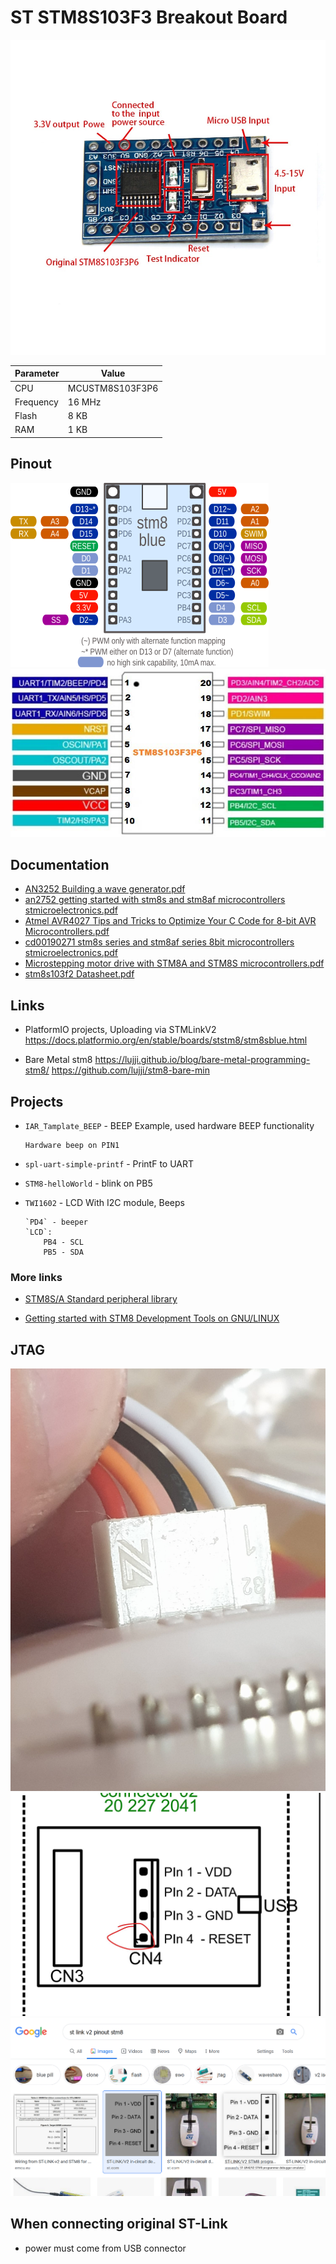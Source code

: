 # ST STM8S103F3 Breakout Board 

![ARM STM8 Development Board STM8S103F3P6](ARM-STM8-Development-Board-Minimum-System-Board-STM8S103F3P6.jpg)


| Parameter | Value  |
| ------------- |-------------|
| CPU | MCUSTM8S103F3P6|
| Frequency | 16 MHz |
| Flash| 8 KB |
| RAM | 1 KB |

## Pinout

![Pinout](pinout.png)
![STM8S103F3P6 Pinout](STM8S103F3P6-Pinout.jpg)

## Documentation
* [AN3252 Building a wave generator.pdf](AN3252-Building-a-wave-generator.pdf)
* [an2752 getting started with stm8s and stm8af microcontrollers stmicroelectronics.pdf](an2752-getting-started-with-stm8s-and-stm8af-microcontrollers--stmicroelectronics.pdf)
* [Atmel AVR4027 Tips and Tricks to Optimize Your C Code for 8-bit AVR Microcontrollers.pdf](Atmel%20AVR4027%20Tips%20and%20Tricks%20to%20Optimize%20Your%20C%20Code%20for%208-bit%20AVR%20Microcontrollers.pdf)
* [cd00190271 stm8s series and stm8af series 8bit microcontrollers stmicroelectronics.pdf](cd00190271-stm8s-series-and-stm8af-series-8-bit-microcontrollers-stmicroelectronics.pdf)
* [Microstepping motor drive with STM8A and STM8S microcontrollers.pdf](Audio%20software%20codec%20for%20STM8/Microstepping%20motor%20drive%20with%20STM8A%20and%20STM8S%20microcontrollers.pdf)
* [stm8s103f2 Datasheet.pdf](stm8s103f2%20Datasheet.pdf)
## Links

* PlatformIO projects, Uploading via STMLinkV2
https://docs.platformio.org/en/stable/boards/ststm8/stm8sblue.html

* Bare Metal stm8 https://lujji.github.io/blog/bare-metal-programming-stm8/
https://github.com/lujji/stm8-bare-min

## Projects

* `IAR_Tamplate_BEEP` - BEEP Example, used hardware BEEP functionality
	```
	Hardware beep on PIN1
	```

* `spl-uart-simple-printf` - PrintF to UART

* `STM8-helloWorld` - blink on PB5

* `TWI1602` -  LCD With I2C module, Beeps
	```
	`PD4` - beeper
	`LCD`:
		PB4 - SCL
		PB5 - SDA
	```		
			
### More links
* [STM8S/A Standard peripheral library](https://www.st.com/content/st_com/en/products/embedded-software/mcu-mpu-embedded-software/stm8-embedded-software/stsw-stm8069.html)

* [Getting started with STM8 Development Tools on GNU/LINUX](https://github.com/hbendalibraham/stm8_started)

## JTAG
![JTAG](JTAG_Connector.jpg)
![JTAG](JTAG_Connector_pinout.jpg)
![JTAG](JTAG_Google.png)


## When connecting original ST-Link 

* power must come from USB connector